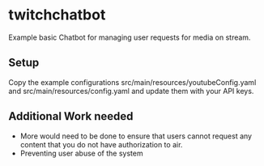 # twitchchatbot
Example basic Chatbot for managing user requests for media on stream.

## Setup
Copy the example configurations src/main/resources/youtubeConfig.yaml and src/main/resources/config.yaml and update them with your API keys.

## Additional Work needed
* More would need to be done to ensure that users cannot request any content that you do not have authorization to air.
* Preventing user abuse of the system
